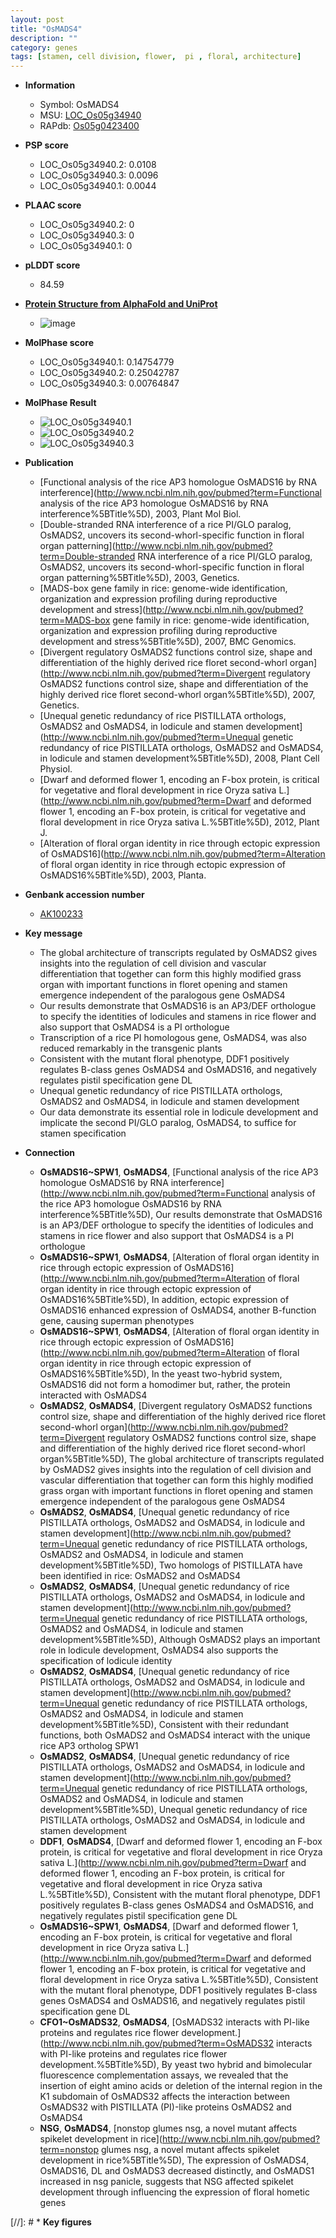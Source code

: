 ```yaml
---
layout: post
title: "OsMADS4"
description: ""
category: genes
tags: [stamen, cell division, flower,  pi , floral, architecture]
---
```


* **Information**  
    + Symbol: OsMADS4  
    + MSU: [LOC_Os05g34940](http://rice.plantbiology.msu.edu/cgi-bin/ORF_infopage.cgi?orf=LOC_Os05g34940)  
    + RAPdb: [Os05g0423400](http://rapdb.dna.affrc.go.jp/viewer/gbrowse_details/irgsp1?name=Os05g0423400)  

* **PSP score**  
    + LOC_Os05g34940.2: 0.0108 
    + LOC_Os05g34940.3: 0.0096 
    + LOC_Os05g34940.1: 0.0044 

* **PLAAC score**  
    + LOC_Os05g34940.2: 0 
    + LOC_Os05g34940.3: 0 
    + LOC_Os05g34940.1: 0 

* **pLDDT score**
    + 84.59

* **[Protein Structure from AlphaFold and UniProt](https://www.uniprot.org/uniprotkb/Q40703/entry#structure)**
    + ![image](https://ricepsp.github.io/images/Q4/AF-Q40703-F1.png)

* **MolPhase score**
    + LOC_Os05g34940.1: 0.14754779
    + LOC_Os05g34940.2: 0.25042787
    + LOC_Os05g34940.3: 0.00764847

* **MolPhase Result**
    + ![LOC_Os05g34940.1](https://304243504.github.io/Pictures/LOC_Os05g/LOC_Os05g34940.1.png)
    + ![LOC_Os05g34940.2](https://304243504.github.io/Pictures/LOC_Os05g/LOC_Os05g34940.2.png)
    + ![LOC_Os05g34940.3](https://304243504.github.io/Pictures/LOC_Os05g/LOC_Os05g34940.3.png)

* **Publication**  
    + [Functional analysis of the rice AP3 homologue OsMADS16 by RNA interference](http://www.ncbi.nlm.nih.gov/pubmed?term=Functional analysis of the rice AP3 homologue OsMADS16 by RNA interference%5BTitle%5D), 2003, Plant Mol Biol.
    + [Double-stranded RNA interference of a rice PI/GLO paralog, OsMADS2, uncovers its second-whorl-specific function in floral organ patterning](http://www.ncbi.nlm.nih.gov/pubmed?term=Double-stranded RNA interference of a rice PI/GLO paralog, OsMADS2, uncovers its second-whorl-specific function in floral organ patterning%5BTitle%5D), 2003, Genetics.
    + [MADS-box gene family in rice: genome-wide identification, organization and expression profiling during reproductive development and stress](http://www.ncbi.nlm.nih.gov/pubmed?term=MADS-box gene family in rice: genome-wide identification, organization and expression profiling during reproductive development and stress%5BTitle%5D), 2007, BMC Genomics.
    + [Divergent regulatory OsMADS2 functions control size, shape and differentiation of the highly derived rice floret second-whorl organ](http://www.ncbi.nlm.nih.gov/pubmed?term=Divergent regulatory OsMADS2 functions control size, shape and differentiation of the highly derived rice floret second-whorl organ%5BTitle%5D), 2007, Genetics.
    + [Unequal genetic redundancy of rice PISTILLATA orthologs, OsMADS2 and OsMADS4, in lodicule and stamen development](http://www.ncbi.nlm.nih.gov/pubmed?term=Unequal genetic redundancy of rice PISTILLATA orthologs, OsMADS2 and OsMADS4, in lodicule and stamen development%5BTitle%5D), 2008, Plant Cell Physiol.
    + [Dwarf and deformed flower 1, encoding an F-box protein, is critical for vegetative and floral development in rice Oryza sativa L.](http://www.ncbi.nlm.nih.gov/pubmed?term=Dwarf and deformed flower 1, encoding an F-box protein, is critical for vegetative and floral development in rice Oryza sativa L.%5BTitle%5D), 2012, Plant J.
    + [Alteration of floral organ identity in rice through ectopic expression of OsMADS16](http://www.ncbi.nlm.nih.gov/pubmed?term=Alteration of floral organ identity in rice through ectopic expression of OsMADS16%5BTitle%5D), 2003, Planta.

* **Genbank accession number**  
    + [AK100233](http://www.ncbi.nlm.nih.gov/nuccore/AK100233)

* **Key message**  
    + The global architecture of transcripts regulated by OsMADS2 gives insights into the regulation of cell division and vascular differentiation that together can form this highly modified grass organ with important functions in floret opening and stamen emergence independent of the paralogous gene OsMADS4
    + Our results demonstrate that OsMADS16 is an AP3/DEF orthologue to specify the identities of lodicules and stamens in rice flower and also support that OsMADS4 is a PI orthologue
    + Transcription of a rice PI homologous gene, OsMADS4, was also reduced remarkably in the transgenic plants
    + Consistent with the mutant floral phenotype, DDF1 positively regulates B-class genes OsMADS4 and OsMADS16, and negatively regulates pistil specification gene DL
    + Unequal genetic redundancy of rice PISTILLATA orthologs, OsMADS2 and OsMADS4, in lodicule and stamen development
    + Our data demonstrate its essential role in lodicule development and implicate the second PI/GLO paralog, OsMADS4, to suffice for stamen specification

* **Connection**  
    + __OsMADS16~SPW1__, __OsMADS4__, [Functional analysis of the rice AP3 homologue OsMADS16 by RNA interference](http://www.ncbi.nlm.nih.gov/pubmed?term=Functional analysis of the rice AP3 homologue OsMADS16 by RNA interference%5BTitle%5D), Our results demonstrate that OsMADS16 is an AP3/DEF orthologue to specify the identities of lodicules and stamens in rice flower and also support that OsMADS4 is a PI orthologue
    + __OsMADS16~SPW1__, __OsMADS4__, [Alteration of floral organ identity in rice through ectopic expression of OsMADS16](http://www.ncbi.nlm.nih.gov/pubmed?term=Alteration of floral organ identity in rice through ectopic expression of OsMADS16%5BTitle%5D), In addition, ectopic expression of OsMADS16 enhanced expression of OsMADS4, another B-function gene, causing superman phenotypes
    + __OsMADS16~SPW1__, __OsMADS4__, [Alteration of floral organ identity in rice through ectopic expression of OsMADS16](http://www.ncbi.nlm.nih.gov/pubmed?term=Alteration of floral organ identity in rice through ectopic expression of OsMADS16%5BTitle%5D), In the yeast two-hybrid system, OsMADS16 did not form a homodimer but, rather, the protein interacted with OsMADS4
    + __OsMADS2__, __OsMADS4__, [Divergent regulatory OsMADS2 functions control size, shape and differentiation of the highly derived rice floret second-whorl organ](http://www.ncbi.nlm.nih.gov/pubmed?term=Divergent regulatory OsMADS2 functions control size, shape and differentiation of the highly derived rice floret second-whorl organ%5BTitle%5D), The global architecture of transcripts regulated by OsMADS2 gives insights into the regulation of cell division and vascular differentiation that together can form this highly modified grass organ with important functions in floret opening and stamen emergence independent of the paralogous gene OsMADS4
    + __OsMADS2__, __OsMADS4__, [Unequal genetic redundancy of rice PISTILLATA orthologs, OsMADS2 and OsMADS4, in lodicule and stamen development](http://www.ncbi.nlm.nih.gov/pubmed?term=Unequal genetic redundancy of rice PISTILLATA orthologs, OsMADS2 and OsMADS4, in lodicule and stamen development%5BTitle%5D), Two homologs of PISTILLATA have been identified in rice: OsMADS2 and OsMADS4
    + __OsMADS2__, __OsMADS4__, [Unequal genetic redundancy of rice PISTILLATA orthologs, OsMADS2 and OsMADS4, in lodicule and stamen development](http://www.ncbi.nlm.nih.gov/pubmed?term=Unequal genetic redundancy of rice PISTILLATA orthologs, OsMADS2 and OsMADS4, in lodicule and stamen development%5BTitle%5D), Although OsMADS2 plays an important role in lodicule development, OsMADS4 also supports the specification of lodicule identity
    + __OsMADS2__, __OsMADS4__, [Unequal genetic redundancy of rice PISTILLATA orthologs, OsMADS2 and OsMADS4, in lodicule and stamen development](http://www.ncbi.nlm.nih.gov/pubmed?term=Unequal genetic redundancy of rice PISTILLATA orthologs, OsMADS2 and OsMADS4, in lodicule and stamen development%5BTitle%5D), Consistent with their redundant functions, both OsMADS2 and OsMADS4 interact with the unique rice AP3 ortholog SPW1
    + __OsMADS2__, __OsMADS4__, [Unequal genetic redundancy of rice PISTILLATA orthologs, OsMADS2 and OsMADS4, in lodicule and stamen development](http://www.ncbi.nlm.nih.gov/pubmed?term=Unequal genetic redundancy of rice PISTILLATA orthologs, OsMADS2 and OsMADS4, in lodicule and stamen development%5BTitle%5D), Unequal genetic redundancy of rice PISTILLATA orthologs, OsMADS2 and OsMADS4, in lodicule and stamen development
    + __DDF1__, __OsMADS4__, [Dwarf and deformed flower 1, encoding an F-box protein, is critical for vegetative and floral development in rice Oryza sativa L.](http://www.ncbi.nlm.nih.gov/pubmed?term=Dwarf and deformed flower 1, encoding an F-box protein, is critical for vegetative and floral development in rice Oryza sativa L.%5BTitle%5D), Consistent with the mutant floral phenotype, DDF1 positively regulates B-class genes OsMADS4 and OsMADS16, and negatively regulates pistil specification gene DL
    + __OsMADS16~SPW1__, __OsMADS4__, [Dwarf and deformed flower 1, encoding an F-box protein, is critical for vegetative and floral development in rice Oryza sativa L.](http://www.ncbi.nlm.nih.gov/pubmed?term=Dwarf and deformed flower 1, encoding an F-box protein, is critical for vegetative and floral development in rice Oryza sativa L.%5BTitle%5D), Consistent with the mutant floral phenotype, DDF1 positively regulates B-class genes OsMADS4 and OsMADS16, and negatively regulates pistil specification gene DL
    + __CFO1~OsMADS32__, __OsMADS4__, [OsMADS32 interacts with PI-like proteins and regulates rice flower development.](http://www.ncbi.nlm.nih.gov/pubmed?term=OsMADS32 interacts with PI-like proteins and regulates rice flower development.%5BTitle%5D), By yeast two hybrid and bimolecular fluorescence complementation assays, we revealed that the insertion of eight amino acids or deletion of the internal region in the K1 subdomain of OsMADS32 affects the interaction between OsMADS32 with PISTILLATA (PI)-like proteins OsMADS2 and OsMADS4
    + __NSG__, __OsMADS4__, [nonstop glumes nsg, a novel mutant affects spikelet development in rice](http://www.ncbi.nlm.nih.gov/pubmed?term=nonstop glumes nsg, a novel mutant affects spikelet development in rice%5BTitle%5D),  The expression of OsMADS4, OsMADS16, DL and OsMADS3 decreased distinctly, and OsMADS1 increased in nsg panicle, suggests that NSG affected spikelet development through influencing the expression of floral hometic genes

[//]: # * **Key figures**  


